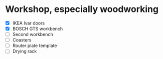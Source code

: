 # Workshop, especially woodworking

- [x] IKEA Ivar doors
- [x] BOSCH GTS workbench
- [ ] Second workbench
- [ ] Coasters
- [ ] Router plate template
- [ ] Drying rack
